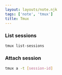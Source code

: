```yaml
---
layout: layouts/note.njk
tags: ['note', 'tmux']
title: Tmux
---
```


### List sessions

```bash
tmux list-sessions
```

### Attach session

```bash
tmux a -t [session-id]
```
